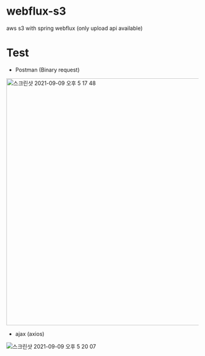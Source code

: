 # webflux-s3
aws s3 with spring webflux (only upload api available)

# Test
- Postman (Binary request)
<img width="647" alt="스크린샷 2021-09-09 오후 5 17 48" src="https://user-images.githubusercontent.com/17774927/132649672-c063933a-2e68-47a9-915d-f5c01c6e7efd.png">

- ajax (axios)


![스크린샷 2021-09-09 오후 5 20 07](https://user-images.githubusercontent.com/17774927/132650086-bca61f47-c708-482a-9de4-8e5091af22e3.png)
